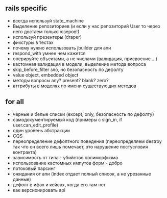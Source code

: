 ## rails specific

* всегда используй state_machine
* Выделение репозиториев (и если у нас репозиторий User то через него
  достаем только юзеров!)
* используй презентеры (draper)
* фикстуры в тестах
* почему нужно использовать jbuilder для апи
* respond_with умнее чем кажется
* оперируйте объектами, а не числами (валидация, присвоение ...)
* кастомная валидация в модели, выделение метода вопроса
* skip_before_filter зло, но безопасность по дефолту
* value object, embedded object
* методы вопросы any? present? blank? zero?
* аттрибуты в моделях по имени существующих методов

## for all

* черные и белые списки (except, only, безопасность по дефолту)
* самодокументируемый код (примеры с sign_in, if user.can_edit_profile)
* один уровень абстракции
* CQS
* переопределение дефолтного поведения (переопределяем destroy так что
  он всего лишь помечает, это нарушение постусловия контракта)
* зависимость от типа - убийство полиморфизма
* использование кастомных импутов форм - добро
* потоковый парсинг
* ожидания от апи (index отдает полный список, а не урезанные данные)
* дефолт в ифах и кейсах, когда его там нет
* как версионировать api
